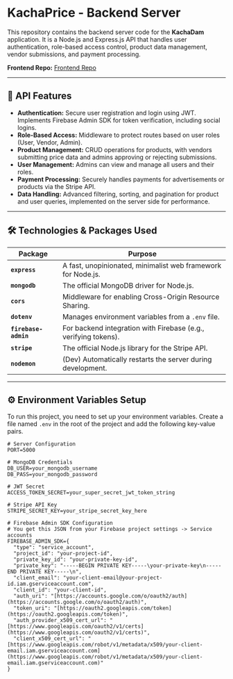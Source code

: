# KachaPrice - Backend Server

This repository contains the backend server code for the **KachaDam** application. It is a Node.js and Express.js API that handles user authentication, role-based access control, product data management, vendor submissions, and payment processing.

**Frontend Repo:** [Frontend Repo](https://github.com/Programming-Hero-Web-Course4/b11a12-client-side-K-emon22.git)

---

## 🚀 API Features

-   **Authentication:** Secure user registration and login using JWT. Implements Firebase Admin SDK for token verification, including social logins.
-   **Role-Based Access:** Middleware to protect routes based on user roles (User, Vendor, Admin).
-   **Product Management:** CRUD operations for products, with vendors submitting price data and admins approving or rejecting submissions.
-   **User Management:** Admins can view and manage all users and their roles.
-   **Payment Processing:** Securely handles payments for advertisements or products via the Stripe API.
-   **Data Handling:** Advanced filtering, sorting, and pagination for product and user queries, implemented on the server side for performance.

---

## 🛠️ Technologies & Packages Used

| Package             | Purpose                                                    |
| ------------------- | ---------------------------------------------------------- |
| **`express`** | A fast, unopinionated, minimalist web framework for Node.js. |
| **`mongodb`** | The official MongoDB driver for Node.js.                   |
| **`cors`** | Middleware for enabling Cross-Origin Resource Sharing.     |
| **`dotenv`** | Manages environment variables from a `.env` file.          |
| **`firebase-admin`**| For backend integration with Firebase (e.g., verifying tokens). |
| **`stripe`** | The official Node.js library for the Stripe API.           |
| **`nodemon`** | (Dev) Automatically restarts the server during development.    |

---

## ⚙️ Environment Variables Setup

To run this project, you need to set up your environment variables. Create a file named `.env` in the root of the project and add the following key-value pairs.

```env
# Server Configuration
PORT=5000

# MongoDB Credentials
DB_USER=your_mongodb_username
DB_PASS=your_mongodb_password

# JWT Secret
ACCESS_TOKEN_SECRET=your_super_secret_jwt_token_string

# Stripe API Key
STRIPE_SECRET_KEY=your_stripe_secret_key_here

# Firebase Admin SDK Configuration
# You get this JSON from your Firebase project settings -> Service accounts
FIREBASE_ADMIN_SDK={
  "type": "service_account",
  "project_id": "your-project-id",
  "private_key_id": "your-private-key-id",
  "private_key": "-----BEGIN PRIVATE KEY-----\your-private-key\n-----END PRIVATE KEY-----\n",
  "client_email": "your-client-email@your-project-id.iam.gserviceaccount.com",
  "client_id": "your-client-id",
  "auth_uri": "[https://accounts.google.com/o/oauth2/auth](https://accounts.google.com/o/oauth2/auth)",
  "token_uri": "[https://oauth2.googleapis.com/token](https://oauth2.googleapis.com/token)",
  "auth_provider_x509_cert_url": "[https://www.googleapis.com/oauth2/v1/certs](https://www.googleapis.com/oauth2/v1/certs)",
  "client_x509_cert_url": "[https://www.googleapis.com/robot/v1/metadata/x509/your-client-email.iam.gserviceaccount.com](https://www.googleapis.com/robot/v1/metadata/x509/your-client-email.iam.gserviceaccount.com)"
}
